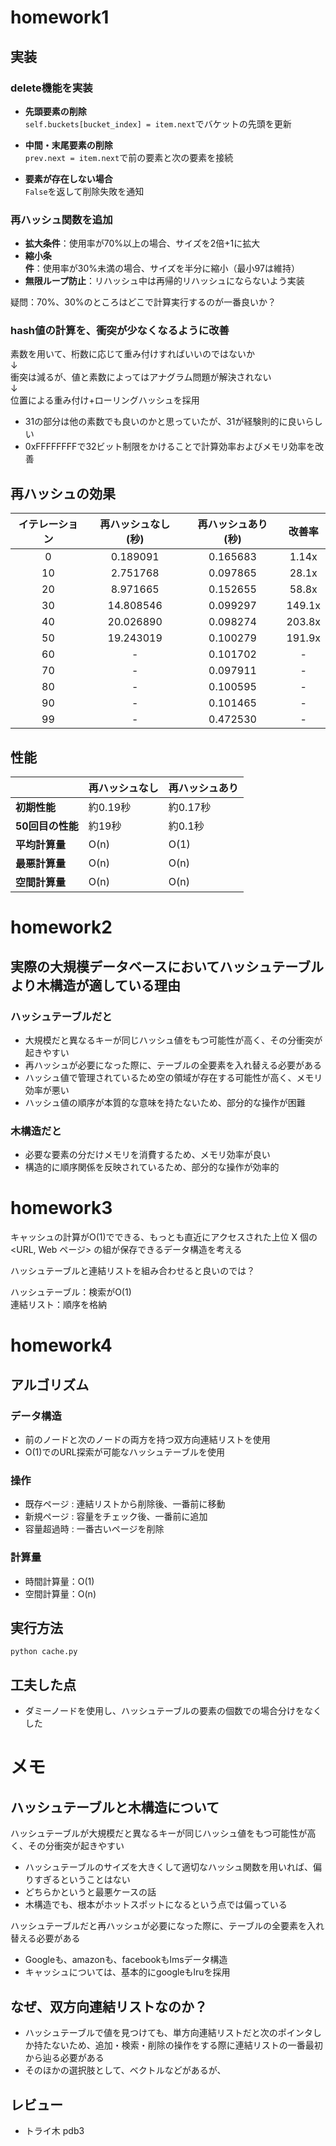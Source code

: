 # homework1

## 実装

### delete機能を実装
- **先頭要素の削除**  
  `self.buckets[bucket_index] = item.next`でバケットの先頭を更新

- **中間・末尾要素の削除**  
  `prev.next = item.next`で前の要素と次の要素を接続

- **要素が存在しない場合**  
  `False`を返して削除失敗を通知



### 再ハッシュ関数を追加

- **拡大条件**：使用率が70%以上の場合、サイズを2倍+1に拡大
- **縮小条件**：使用率が30%未満の場合、サイズを半分に縮小（最小97は維持）
- **無限ループ防止**：リハッシュ中は再帰的リハッシュにならないよう実装

疑問：70%、30%のところはどこで計算実行するのが一番良いか？
### hash値の計算を、衝突が少なくなるように改善
素数を用いて、桁数に応じて重み付けすればいいのではないか  
↓  
衝突は減るが、値と素数によってはアナグラム問題が解決されない  
↓  
位置による重み付け+ローリングハッシュを採用  
- 31の部分は他の素数でも良いのかと思っていたが、31が経験則的に良いらしい    
- 0xFFFFFFFFで32ビット制限をかけることで計算効率およびメモリ効率を改善  


## 再ハッシュの効果

| イテレーション | 再ハッシュなし (秒) | 再ハッシュあり (秒) | 改善率 |
|:------------:|:------------------:|:-----------------:|:-----:|
| 0 | 0.189091 | 0.165683 | 1.14x |
| 10 | 2.751768 | 0.097865 | 28.1x |
| 20 | 8.971665 | 0.152655 | 58.8x |
| 30 | 14.808546 | 0.099297 | 149.1x |
| 40 | 20.026890 | 0.098274 | 203.8x |
| 50 | 19.243019 | 0.100279 | 191.9x |
| 60 | - | 0.101702 | - |
| 70 | - | 0.097911 | - |
| 80 | - | 0.100595 | - |
| 90 | - | 0.101465 | - |
| 99 | - | 0.472530 | - |

## 性能

|  | 再ハッシュなし | 再ハッシュあり |
|:-----|:-------------|:-------------|
| **初期性能** | 約0.19秒 | 約0.17秒 |
| **50回目の性能** | 約19秒 | 約0.1秒 |
| **平均計算量** | O(n) | O(1) |
| **最悪計算量** | O(n) | O(n) |
| **空間計算量** | O(n) | O(n) |







# homework2
## 実際の大規模データベースにおいてハッシュテーブルより木構造が適している理由
### ハッシュテーブルだと
- 大規模だと異なるキーが同じハッシュ値をもつ可能性が高く、その分衝突が起きやすい
- 再ハッシュが必要になった際に、テーブルの全要素を入れ替える必要がある
- ハッシュ値で管理されているため空の領域が存在する可能性が高く、メモリ効率が悪い
- ハッシュ値の順序が本質的な意味を持たないため、部分的な操作が困難

### 木構造だと
- 必要な要素の分だけメモリを消費するため、メモリ効率が良い
- 構造的に順序関係を反映されているため、部分的な操作が効率的


# homework3
キャッシュの計算がO(1)でできる、もっとも直近にアクセスされた上位 X 個の <URL, Web ページ> の組が保存できるデータ構造を考える

ハッシュテーブルと連結リストを組み合わせると良いのでは？

ハッシュテーブル：検索がO(1)  
連結リスト：順序を格納


# homework4

## アルゴリズム

### データ構造
- 前のノードと次のノードの両方を持つ双方向連結リストを使用
- O(1)でのURL探索が可能なハッシュテーブルを使用

### 操作
- 既存ページ : 連結リストから削除後、一番前に移動
- 新規ページ : 容量をチェック後、一番前に追加
- 容量超過時 : 一番古いページを削除

### 計算量
- 時間計算量：O(1)
- 空間計算量：O(n)

## 実行方法

```
python cache.py
```

## 工夫した点
- ダミーノードを使用し、ハッシュテーブルの要素の個数での場合分けをなくした





# メモ

## ハッシュテーブルと木構造について
ハッシュテーブルが大規模だと異なるキーが同じハッシュ値をもつ可能性が高く、その分衝突が起きやすい
- ハッシュテーブルのサイズを大きくして適切なハッシュ関数を用いれば、偏りすぎるということはない
- どちらかというと最悪ケースの話
- 木構造でも、根本がホットスポットになるという点では偏っている

ハッシュテーブルだと再ハッシュが必要になった際に、テーブルの全要素を入れ替える必要がある
- Googleも、amazonも、facebookもlmsデータ構造
- キャッシュについては、基本的にgoogleもlruを採用





## なぜ、双方向連結リストなのか？
- ハッシュテーブルで値を見つけても、単方向連結リストだと次のポインタしか持たないため、追加・検索・削除の操作をする際に連結リストの一番最初から辿る必要がある
- そのほかの選択肢として、ベクトルなどがあるが、




## レビュー
- トライ木 pdb3 
